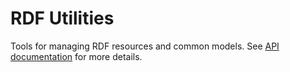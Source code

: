 # RDF Utilities

Tools for managing RDF resources and common models.
See [API documentation](reference/rdf_utils/) for more details.
